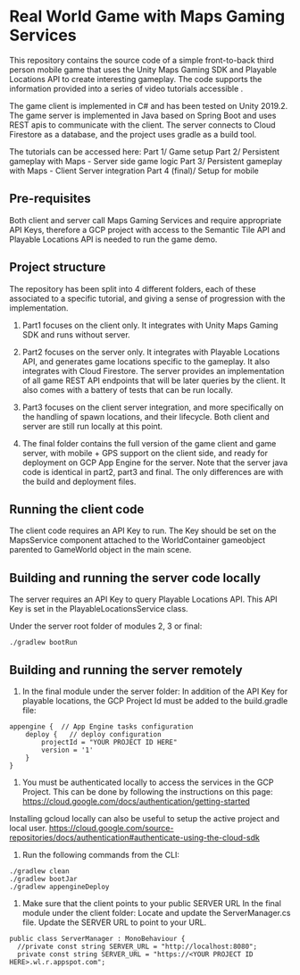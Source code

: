 # Real World Game with Maps Gaming Services

This repository contains the source code of a simple front-to-back third person mobile game that uses the Unity Maps Gaming SDK and Playable Locations API to create interesting gameplay.
The code supports the information provided into a series of video tutorials accessible <HERE>.

The game client is implemented in C# and has been tested on Unity 2019.2.
The game server is implemented in Java based on Spring Boot and uses REST apis to communicate with the client.
The server connects to Cloud Firestore as a database, and the project uses gradle as a build tool.

The tutorials can be accessed here:
Part 1/ Game setup
  <PROVIDE URL>
Part 2/ Persistent gameplay with Maps - Server side game logic
Part 3/ Persistent gameplay with Maps - Client Server integration
Part 4 (final)/ Setup for mobile

## Pre-requisites

Both client and server call Maps Gaming Services and require appropriate API Keys, therefore a GCP project with access to the Semantic Tile API and Playable Locations API is needed to run the game demo.

## Project structure
The repository has been split into 4 different folders, each of these associated to a specific tutorial, and giving a sense of progression with the implementation.

1. Part1 focuses on the client only. It integrates with Unity Maps Gaming SDK and runs without server.

1. Part2 focuses on the server only. It integrates with Playable Locations API, and generates game locations specific to the gameplay. It also integrates with Cloud Firestore. The server provides an implementation of all game REST API endpoints that will be later queries by the client.
It also comes with a battery of tests that can be run locally.

1. Part3 focuses on the client server integration, and more specifically on the handling of spawn locations, and their lifecycle.
Both client and server are still run locally at this point.

1. The final folder contains the full version of the game client and game server, with mobile + GPS support on the client side, and ready for deployment on GCP App Engine for the server.
Note that the server java code is identical in part2, part3 and final. The only differences are with the build and deployment files.

## Running the client code

The client code requires an API Key to run.
The Key should be set on the MapsService component attached to the WorldContainer gameobject parented to GameWorld object in the main scene.


## Building and running the server code locally
The server requires an API Key to query Playable Locations API. This API Key is set in the PlayableLocationsService class.

Under the server root folder of modules 2, 3 or final:

``` shell
./gradlew bootRun
```

## Building and running the server remotely
1. In the final module under the server folder:
In addition of the API Key for playable locations, the GCP Project Id must be added to the build.gradle file:

``` shell
appengine {  // App Engine tasks configuration
    deploy {   // deploy configuration
        projectId = "YOUR PROJECT ID HERE"
        version = '1'
    }
}
```

1. You must be authenticated locally to access the services in the GCP Project.
This can be done by following the instructions on this page:
https://cloud.google.com/docs/authentication/getting-started

Installing gcloud locally can also be useful to setup the active project and local user.
https://cloud.google.com/source-repositories/docs/authentication#authenticate-using-the-cloud-sdk

1. Run the following commands from the CLI:
``` shell
./gradlew clean
./gradlew bootJar
./gradlew appengineDeploy
```

1. Make sure that the client points to your public SERVER URL
In the final module under the client folder:
Locate and update the ServerManager.cs file.
Update the SERVER URL to point to your URL.

``` shell
public class ServerManager : MonoBehaviour {
  //private const string SERVER_URL = "http://localhost:8080";
  private const string SERVER_URL = "https://<YOUR PROJECT ID HERE>.wl.r.appspot.com";
```
